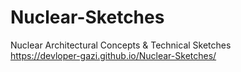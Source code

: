 # Nuclear-Sketches
Nuclear Architectural Concepts &amp; Technical Sketches
<br/>
https://devloper-gazi.github.io/Nuclear-Sketches/

